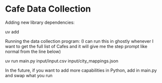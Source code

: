 # Cafe Data Collection

Adding new library dependencies:

   uv add <dependency name>


Running the data collection program: (I can run this in ghostly whenever I want to get the full list of Cafes and it will give me the step prompt like normal from the line below)

   uv run main.py input/input.csv input/city_mappings.json

In the future, if you want to add more capabilities in Python, add in main.py and swap what you run

